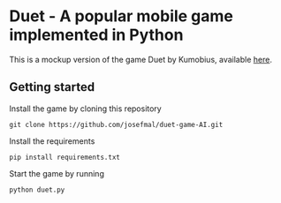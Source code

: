 # Duet - A popular mobile game implemented in Python

This is a mockup version of the game Duet by Kumobius, available [here](https://www.duetgame.com/).

## Getting started

Install the game by cloning this repository
```
git clone https://github.com/josefmal/duet-game-AI.git
```
Install the requirements
```
pip install requirements.txt
```
Start the game by running
```
python duet.py
```
